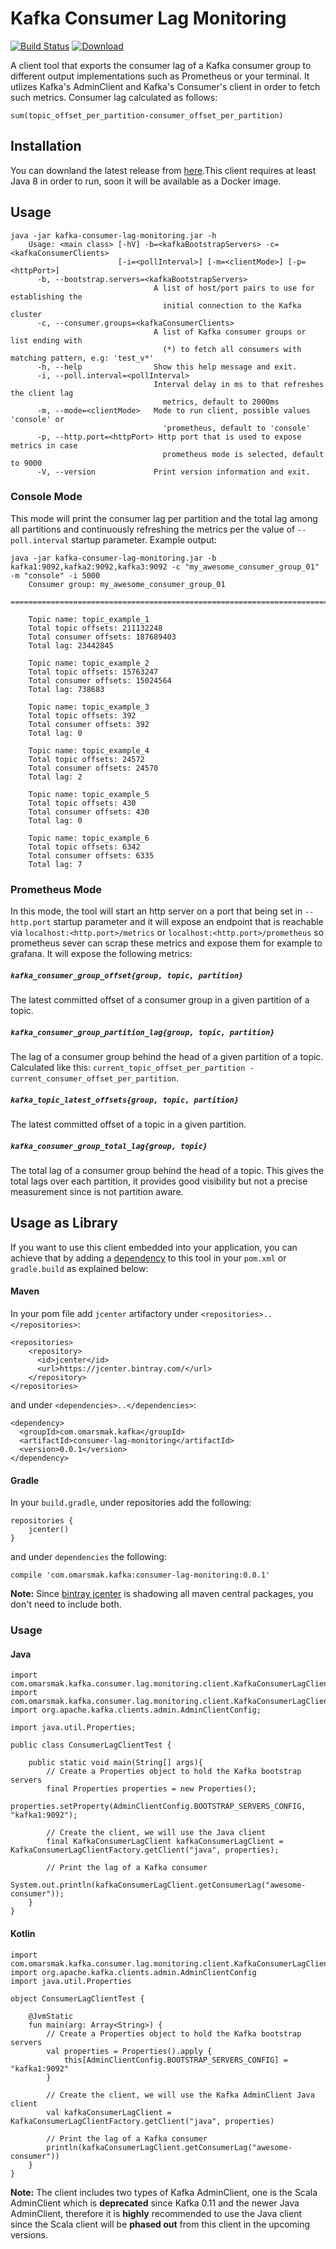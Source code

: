 Kafka Consumer Lag Monitoring
====
[![Build Status](https://travis-ci.com/omarsmak/kafka-consumer-lag-monitoring.svg?token=ACVRSYGMw5EM3tmwPiBz&branch=master)](https://travis-ci.com/omarsmak/kafka-consumer-lag-monitoring)
[ ![Download](https://api.bintray.com/packages/omarsmak/kafka/consumer-lag-monitoring/images/download.svg) ](https://bintray.com/omarsmak/kafka/consumer-lag-monitoring/_latestVersion)


A client tool that exports the consumer lag of a Kafka consumer group to different output implementations such as Prometheus or your terminal. It utlizes Kafka's AdminClient and Kafka's Consumer's client in order to fetch such 
metrics.
Consumer lag calculated as follows:
    
    sum(topic_offset_per_partition-consumer_offset_per_partition)

 
## Installation
You can downland the latest release from [here](https://github.com/omarsmak/kafka-consumer-lag-monitoring/releases).This client requires at least Java 8 in order to run, soon it will be available as a Docker image.

## Usage
    java -jar kafka-consumer-lag-monitoring.jar -h                                                                                                                                              
        Usage: <main class> [-hV] -b=<kafkaBootstrapServers> -c=<kafkaConsumerClients>
                            [-i=<pollInterval>] [-m=<clientMode>] [-p=<httpPort>]
          -b, --bootstrap.servers=<kafkaBootstrapServers>
                                    A list of host/port pairs to use for establishing the
                                      initial connection to the Kafka cluster
          -c, --consumer.groups=<kafkaConsumerClients>
                                    A list of Kafka consumer groups or list ending with
                                      (*) to fetch all consumers with matching pattern, e.g: 'test_v*'
          -h, --help                Show this help message and exit.
          -i, --poll.interval=<pollInterval>
                                    Interval delay in ms to that refreshes the client lag
                                      metrics, default to 2000ms
          -m, --mode=<clientMode>   Mode to run client, possible values 'console' or
                                      'prometheus, default to 'console'
          -p, --http.port=<httpPort> Http port that is used to expose metrics in case
                                      prometheus mode is selected, default to 9000
          -V, --version             Print version information and exit.

### Console Mode
This mode will print the consumer lag per partition and the total lag among all partitions and continuously refreshing the metrics per the value of `--poll.interval` startup parameter. Example output:  

    java -jar kafka-consumer-lag-monitoring.jar -b kafka1:9092,kafka2:9092,kafka3:9092 -c "my_awesome_consumer_group_01" -m "console" -i 5000
        Consumer group: my_awesome_consumer_group_01
        ==============================================================================
        
        Topic name: topic_example_1
        Total topic offsets: 211132248
        Total consumer offsets: 187689403
        Total lag: 23442845
        
        Topic name: topic_example_2
        Total topic offsets: 15763247
        Total consumer offsets: 15024564
        Total lag: 738683
        
        Topic name: topic_example_3
        Total topic offsets: 392
        Total consumer offsets: 392
        Total lag: 0
        
        Topic name: topic_example_4
        Total topic offsets: 24572
        Total consumer offsets: 24570
        Total lag: 2
        
        Topic name: topic_example_5
        Total topic offsets: 430
        Total consumer offsets: 430
        Total lag: 0
        
        Topic name: topic_example_6
        Total topic offsets: 6342
        Total consumer offsets: 6335    
        Total lag: 7
        
       
### Prometheus Mode       
In this mode, the tool will start an http server on a port that being set in `--http.port` startup parameter and it will expose an endpoint that is reachable via `localhost:<http.port>/metrics` or `localhost:<http.port>/prometheus` 
so prometheus sever can scrap these metrics and expose them for example to grafana. It will expose the following metrics:
##### `kafka_consumer_group_offset{group, topic, partition}`
The latest committed offset of a consumer group in a given partition of a topic.

##### `kafka_consumer_group_partition_lag{group, topic, partition}`
The lag of a consumer group behind the head of a given partition of a topic. Calculated like this: `current_topic_offset_per_partition - current_consumer_offset_per_partition`.

##### `kafka_topic_latest_offsets{group, topic, partition}`
The latest committed offset of a topic in a given partition.

##### `kafka_consumer_group_total_lag{group, topic}`
The total lag of a consumer group behind the head of a topic. This gives the total lags over each partition, it provides good visibility but not a precise measurement since is not partition aware.

## Usage as Library 
If you want to use this client embedded into your application, you can achieve that by adding a [dependency](https://bintray.com/omarsmak/kafka/consumer-lag-monitoring) to this tool in your `pom.xml` or `gradle.build` as explained below:
#### Maven
In your pom file add `jcenter` artifactory under `<repositories>..</repositories>`:
```
<repositories>
    <repository>
      <id>jcenter</id>
      <url>https://jcenter.bintray.com/</url>
    </repository>
</repositories>
```
and under `<dependencies>..</dependencies>`:
```
<dependency>
  <groupId>com.omarsmak.kafka</groupId>
  <artifactId>consumer-lag-monitoring</artifactId>
  <version>0.0.1</version>
</dependency>
```

#### Gradle
In your `build.gradle`, under repositories add the following:
```
repositories {
    jcenter()
}
```
and under `dependencies` the following: 
```
compile 'com.omarsmak.kafka:consumer-lag-monitoring:0.0.1'

```
**Note:** Since [bintray jcenter](https://bintray.com/bintray/jcenter) is shadowing all maven central packages, you don't need to include both.

### Usage
#### Java
```
import com.omarsmak.kafka.consumer.lag.monitoring.client.KafkaConsumerLagClient;
import com.omarsmak.kafka.consumer.lag.monitoring.client.KafkaConsumerLagClientFactory;
import org.apache.kafka.clients.admin.AdminClientConfig;

import java.util.Properties;

public class ConsumerLagClientTest {
    
    public static void main(String[] args){
        // Create a Properties object to hold the Kafka bootstrap servers
        final Properties properties = new Properties();
        properties.setProperty(AdminClientConfig.BOOTSTRAP_SERVERS_CONFIG, "kafka1:9092");
        
        // Create the client, we will use the Java client 
        final KafkaConsumerLagClient kafkaConsumerLagClient = KafkaConsumerLagClientFactory.getClient("java", properties);
        
        // Print the lag of a Kafka consumer
        System.out.println(kafkaConsumerLagClient.getConsumerLag("awesome-consumer"));
    }
}
```

#### Kotlin
```
import com.omarsmak.kafka.consumer.lag.monitoring.client.KafkaConsumerLagClientFactory
import org.apache.kafka.clients.admin.AdminClientConfig
import java.util.Properties

object ConsumerLagClientTest {

    @JvmStatic
    fun main(arg: Array<String>) {
        // Create a Properties object to hold the Kafka bootstrap servers
        val properties = Properties().apply {
            this[AdminClientConfig.BOOTSTRAP_SERVERS_CONFIG] = "kafka1:9092"
        }

        // Create the client, we will use the Kafka AdminClient Java client
        val kafkaConsumerLagClient = KafkaConsumerLagClientFactory.getClient("java", properties)

        // Print the lag of a Kafka consumer
        println(kafkaConsumerLagClient.getConsumerLag("awesome-consumer"))
    }
}
```

**Note:** The client includes two types of Kafka AdminClient, one is the Scala AdminClient 
which is **deprecated** since Kafka 0.11 and the newer Java AdminClient, therefore it is 
**highly** recommended to use the Java client since the Scala client will be **phased out**
from this client in the upcoming versions.
